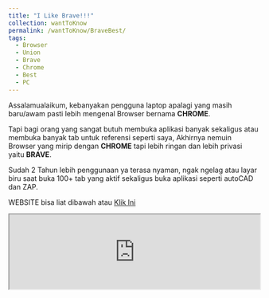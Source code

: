 ```yaml
---
title: "I Like Brave!!!"
collection: wantToKnow
permalink: /wantToKnow/BraveBest/
tags:
  - Browser
  - Union
  - Brave
  - Chrome
  - Best
  - PC
---
```


Assalamualaikum, kebanyakan pengguna laptop apalagi yang masih baru/awam pasti lebih mengenal Browser bernama **CHROME**.

Tapi bagi orang yang sangat butuh membuka aplikasi banyak sekaligus atau membuka banyak tab untuk referensi seperti saya, Akhirnya nemuin Browser yang mirip dengan **CHROME** tapi lebih ringan dan lebih privasi yaitu **BRAVE**.

Sudah 2 Tahun lebih penggunaan ya terasa nyaman, ngak ngelag atau layar biru saat buka 100+ tab yang aktif sekaligus buka aplikasi seperti autoCAD dan ZAP.

WEBSITE bisa liat dibawah atau <a href="https://brave.com/id/">Klik Ini</a>

<iframe src="https://brave.com/id/" width="100%"></iframe>
